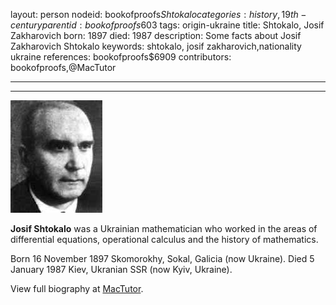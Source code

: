 layout: person
nodeid: bookofproofs$Shtokalo
categories: history,19th-century
parentid: bookofproofs$603
tags: origin-ukraine
title: Shtokalo, Josif Zakharovich
born: 1897
died: 1987
description: Some facts about Josif Zakharovich Shtokalo
keywords: shtokalo, josif zakharovich,nationality ukraine
references: bookofproofs$6909
contributors: bookofproofs,@MacTutor

---


---

![Shtokalo.jpg](https://github.com/bookofproofs/bookofproofs.github.io/blob/main/_sources/_assets/images/portraits/Shtokalo.jpg?raw=true)

**Josif Shtokalo** was a Ukrainian mathematician who worked in the areas of differential equations, operational calculus and the history of mathematics.

Born 16 November 1897 Skomorokhy, Sokal, Galicia (now Ukraine). Died 5 January 1987 Kiev, Ukranian SSR (now Kyiv, Ukraine).


View full biography at [MacTutor](https://mathshistory.st-andrews.ac.uk/Biographies/Shtokalo/).